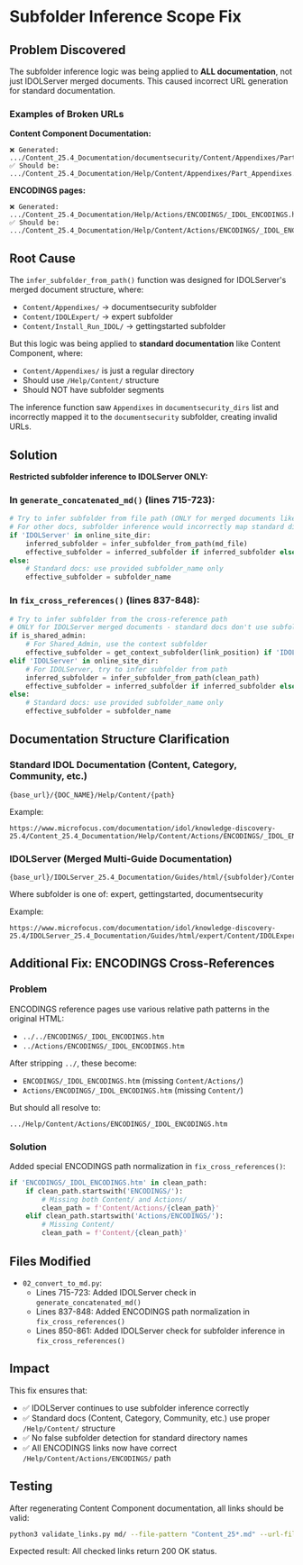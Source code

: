 # Subfolder Inference Scope Fix

## Problem Discovered

The subfolder inference logic was being applied to **ALL documentation**, not just IDOLServer merged documents. This caused incorrect URL generation for standard documentation.

### Examples of Broken URLs

**Content Component Documentation:**
```
❌ Generated: .../Content_25.4_Documentation/documentsecurity/Content/Appendixes/Part_Appendixes.htm
✅ Should be:  .../Content_25.4_Documentation/Help/Content/Appendixes/Part_Appendixes.htm
```

**ENCODINGS pages:**
```
❌ Generated: .../Content_25.4_Documentation/Help/Actions/ENCODINGS/_IDOL_ENCODINGS.htm
✅ Should be:  .../Content_25.4_Documentation/Help/Content/Actions/ENCODINGS/_IDOL_ENCODINGS.htm
```

## Root Cause

The `infer_subfolder_from_path()` function was designed for IDOLServer's merged document structure, where:
- `Content/Appendixes/` → documentsecurity subfolder
- `Content/IDOLExpert/` → expert subfolder  
- `Content/Install_Run_IDOL/` → gettingstarted subfolder

But this logic was being applied to **standard documentation** like Content Component, where:
- `Content/Appendixes/` is just a regular directory
- Should use `/Help/Content/` structure
- Should NOT have subfolder segments

The inference function saw `Appendixes` in `documentsecurity_dirs` list and incorrectly mapped it to the `documentsecurity` subfolder, creating invalid URLs.

## Solution

**Restricted subfolder inference to IDOLServer ONLY:**

### In `generate_concatenated_md()` (lines 715-723):
```python
# Try to infer subfolder from file path (ONLY for merged documents like IDOLServer)
# For other docs, subfolder inference would incorrectly map standard directories
if 'IDOLServer' in online_site_dir:
    inferred_subfolder = infer_subfolder_from_path(md_file)
    effective_subfolder = inferred_subfolder if inferred_subfolder else subfolder_name
else:
    # Standard docs: use provided subfolder_name only
    effective_subfolder = subfolder_name
```

### In `fix_cross_references()` (lines 837-848):
```python
# Try to infer subfolder from the cross-reference path
# ONLY for IDOLServer merged documents - standard docs don't use subfolders
if is_shared_admin:
    # For Shared_Admin, use the context subfolder
    effective_subfolder = get_context_subfolder(link_position) if 'IDOLServer' in online_site_dir else subfolder_name
elif 'IDOLServer' in online_site_dir:
    # For IDOLServer, try to infer subfolder from path
    inferred_subfolder = infer_subfolder_from_path(clean_path)
    effective_subfolder = inferred_subfolder if inferred_subfolder else subfolder_name
else:
    # Standard docs: use provided subfolder_name only
    effective_subfolder = subfolder_name
```

## Documentation Structure Clarification

### Standard IDOL Documentation (Content, Category, Community, etc.)
```
{base_url}/{DOC_NAME}/Help/Content/{path}
```
Example:
```
https://www.microfocus.com/documentation/idol/knowledge-discovery-25.4/Content_25.4_Documentation/Help/Content/Actions/ENCODINGS/_IDOL_ENCODINGS.htm
```

### IDOLServer (Merged Multi-Guide Documentation)
```
{base_url}/IDOLServer_25.4_Documentation/Guides/html/{subfolder}/Content/{path}
```
Where subfolder is one of: expert, gettingstarted, documentsecurity

Example:
```
https://www.microfocus.com/documentation/idol/knowledge-discovery-25.4/IDOLServer_25.4_Documentation/Guides/html/expert/Content/IDOLExpert/Components/IDOLComponents.htm
```

## Additional Fix: ENCODINGS Cross-References

### Problem
ENCODINGS reference pages use various relative path patterns in the original HTML:
- `../../ENCODINGS/_IDOL_ENCODINGS.htm`
- `../Actions/ENCODINGS/_IDOL_ENCODINGS.htm`

After stripping `../`, these become:
- `ENCODINGS/_IDOL_ENCODINGS.htm` (missing `Content/Actions/`)
- `Actions/ENCODINGS/_IDOL_ENCODINGS.htm` (missing `Content/`)

But should all resolve to:
```
.../Help/Content/Actions/ENCODINGS/_IDOL_ENCODINGS.htm
```

### Solution
Added special ENCODINGS path normalization in `fix_cross_references()`:
```python
if 'ENCODINGS/_IDOL_ENCODINGS.htm' in clean_path:
    if clean_path.startswith('ENCODINGS/'):
        # Missing both Content/ and Actions/
        clean_path = f'Content/Actions/{clean_path}'
    elif clean_path.startswith('Actions/ENCODINGS/'):
        # Missing Content/
        clean_path = f'Content/{clean_path}'
```

## Files Modified

- `02_convert_to_md.py`:
  - Lines 715-723: Added IDOLServer check in `generate_concatenated_md()`
  - Lines 837-848: Added ENCODINGS path normalization in `fix_cross_references()`
  - Lines 850-861: Added IDOLServer check for subfolder inference in `fix_cross_references()`

## Impact

This fix ensures that:
- ✅ IDOLServer continues to use subfolder inference correctly
- ✅ Standard docs (Content, Category, Community, etc.) use proper `/Help/Content/` structure
- ✅ No false subfolder detection for standard directory names
- ✅ All ENCODINGS links now have correct `/Help/Content/Actions/ENCODINGS/` path

## Testing

After regenerating Content Component documentation, all links should be valid:
```bash
python3 validate_links.py md/ --file-pattern "Content_25*.md" --url-filter "microfocus.com" --num-links 40
```

Expected result: All checked links return 200 OK status.

